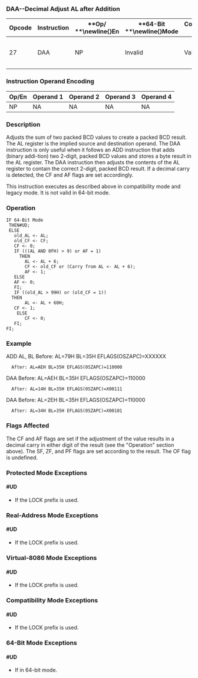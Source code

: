 ### DAA--Decimal Adjust AL after Addition


|**Opcode**|**Instruction**|**Op/ **\newline{}**En**|**64-Bit **\newline{}**Mode**|**Compat/**\newline{}**Leg Mode**|**Description**|
|----------|---------------|------------------------|-----------------------------|---------------------------------|---------------|
|27|DAA|NP|Invalid|Valid|Decimal adjust AL after addition.|
### Instruction Operand Encoding


|Op/En|Operand 1|Operand 2|Operand 3|Operand 4|
|-----|---------|---------|---------|---------|
|NP|NA|NA|NA|NA|
### Description


Adjusts the sum of two packed BCD values to create a packed BCD result. The AL register is the implied source and destination operand. The DAA instruction is only useful when it follows an ADD instruction that adds (binary addi-tion) two 2-digit, packed BCD values and stores a byte result in the AL register. The DAA instruction then adjusts the contents of the AL register to contain the correct 2-digit, packed BCD result. If a decimal carry is detected, the CF and AF flags are set accordingly.

This instruction executes as described above in compatibility mode and legacy mode. It is not valid in 64-bit mode.


### Operation

```info-verb
IF 64-Bit Mode
 THEN#UD;
 ELSE
   old_AL <- AL;
   old_CF <- CF;
   CF <- 0;
   IF (((AL AND 0FH) > 9) or AF = 1)
     THEN
       AL <- AL + 6;
       CF <- old_CF or (Carry from AL <- AL + 6);
       AF <- 1;
   ELSE
   AF <- 0;
   FI;
   IF ((old_AL > 99H) or (old_CF = 1))
  THEN
       AL <- AL + 60H;
   CF <- 1;
    ELSE
       CF <- 0;
   FI;
FI;
```
### Example


ADD  AL, BL Before: AL=79H BL=35H EFLAGS(OSZAPC)=XXXXXX

      After: AL=AEH BL=35H EFLAGS(0SZAPC)=110000

DAA Before: AL=AEH BL=35H EFLAGS(OSZAPC)=110000

      After: AL=14H BL=35H EFLAGS(0SZAPC)=X00111

DAA Before: AL=2EH BL=35H EFLAGS(OSZAPC)=110000

      After: AL=34H BL=35H EFLAGS(0SZAPC)=X00101

### Flags Affected


The CF and AF flags are set if the adjustment of the value results in a decimal carry in either digit of the result (see the "Operation" section above). The SF, ZF, and PF flags are set according to the result. The OF flag is undefined.


### Protected Mode Exceptions

#### #UD
* If the LOCK prefix is used.

### Real-Address Mode Exceptions

#### #UD
* If the LOCK prefix is used.

### Virtual-8086 Mode Exceptions

#### #UD
* If the LOCK prefix is used.

### Compatibility Mode Exceptions

#### #UD
* If the LOCK prefix is used.

### 64-Bit Mode Exceptions

#### #UD
* If in 64-bit mode.
